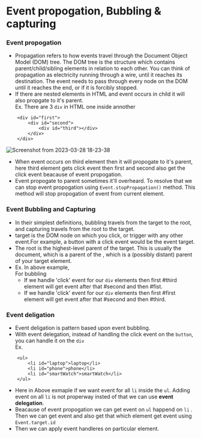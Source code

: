 # Event propogation, Bubbling & capturing
### Event propogation
* Propagation refers to how events travel through the Document Object Model (DOM) tree. The DOM tree is the structure which contains parent/child/sibling elements in relation to each other. You can think of propagation as electricity running through a wire, until it reaches its destination. The event needs to pass through every node on the DOM until it reaches the end, or if it is forcibly stopped.
* If there are nested elements in HTML and event occurs in child it will also propgate to it's parent.              
Ex. There are 3 ```div``` in HTML one inside annother 

```
    <div id="first">
        <div id="second">
            <div id="third"></div>
        </div>
    </div> 
```
![Screenshot from 2023-03-28 18-23-38](https://user-images.githubusercontent.com/124886751/228512955-6c359c40-1738-4fdf-bfa0-75514172d12d.png)

* When event occurs on third element then it will propogate to it's parent, here third element gets click event then first and second also get the click event beacause of event propogation.
* Event propogate to parent sometimes it'll overheard. To resolve that we can stop event propogation using ```Event.stopPropagation()``` method. This method will stop propogation of event from current element.
### Event Bubbling and Capturing
* In their simplest definitions, bubbling travels from the target to the root, and capturing travels from the root to the target.  
* target is the DOM node on which you click, or trigger with any other event.For example, a button with a click event would be the event target.          
* The root is the highest-level parent of the target. This is usually the document, which is a parent of the , which is a (possibly distant) parent of your target element.
* Ex. In above example,         
For bubbling            
    * If we handle 'click' event for our ```div``` elements then first #third element will get event after that #second and then #fist.
    * If we handle 'click' event for our ```div``` elements then first #first element will get event after that #second and then #third.                
### Event deligation
* Event deligation is pattern based upon event bubbling.
* With event delegation, instead of handling the click event on the ```button```, you can handle it on the ```div```                
Ex. 
```
    <ul>
        <li id="laptop">laptop</li>
        <li id="phone">phone</li>
        <li id="smartWatch">smartWatch</li>
    </ul>
```
* Here in Above exmaple if we want event for all ```li``` inside the ```ul```. Adding event on all ```li``` is not properway insted of that we can use **event delegation**.
* Beacause of event propogation we can get event on ```ul``` happend on ```li``` . Then we can get event and also get that which element get event using ```Event.target.id```
* Then we can apply event handleres on particular element.
